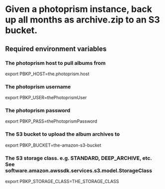 # Given a photoprism instance, back up all months as archive.zip to an S3 bucket.

## Required environment variables

### The photoprism host to pull albums from
export PBKP_HOST=the.photoprism.host

### The photoprism username
export PBKP_USER=thePhotoprismUser

### The photoprism password
export PBKP_PASS=thePhotoprismPassword

### The S3 bucket to upload the album archives to
export PBKP_BUCKET=the-amazon-s3-bucket

### The S3 storage class. e.g. STANDARD, DEEP_ARCHIVE, etc. See software.amazon.awssdk.services.s3.model.StorageClass
export PBKP_STORAGE_CLASS=THE_STORAGE_CLASS
